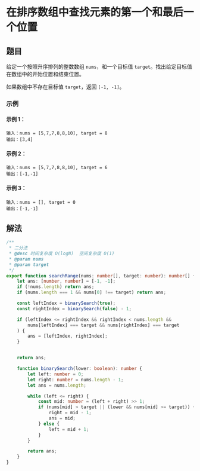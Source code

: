 # 在排序数组中查找元素的第一个和最后一个位置
## 题目
给定一个按照升序排列的整数数组 `nums`，和一个目标值 `target`。找出给定目标值在数组中的开始位置和结束位置。

如果数组中不存在目标值 `target`，返回 `[-1, -1]`。

### 示例
#### 示例 1：
```
输入：nums = [5,7,7,8,8,10], target = 8
输出：[3,4]
```
#### 示例 2：
```
输入：nums = [5,7,7,8,8,10], target = 6
输出：[-1,-1]
```
#### 示例 3：
```
输入：nums = [], target = 0
输出：[-1,-1]
```

## 解法
```typescript
/**
 * 二分法
 * @desc 时间复杂度 O(logN)  空间复杂度 O(1)
 * @param nums
 * @param target
 */
export function searchRange(nums: number[], target: number): number[] {
    let ans: [number, number] = [-1, -1];
    if (!nums.length) return ans;
    if (nums.length === 1 && nums[0] !== target) return ans;

    const leftIndex = binarySearch(true);
    const rightIndex = binarySearch(false) - 1;

    if (leftIndex <= rightIndex && rightIndex < nums.length &&
        nums[leftIndex] === target && nums[rightIndex] === target
    ) {
        ans = [leftIndex, rightIndex];
    }


    return ans;

    function binarySearch(lower: boolean): number {
        let left: number = 0;
        let right: number = nums.length - 1;
        let ans = nums.length;

        while (left <= right) {
            const mid: number = (left + right) >> 1;
            if (nums[mid] > target || (lower && nums[mid] >= target)) {
                right = mid - 1;
                ans = mid;
            } else {
                left = mid + 1;
            }
        }

        return ans;
    }
}
```
